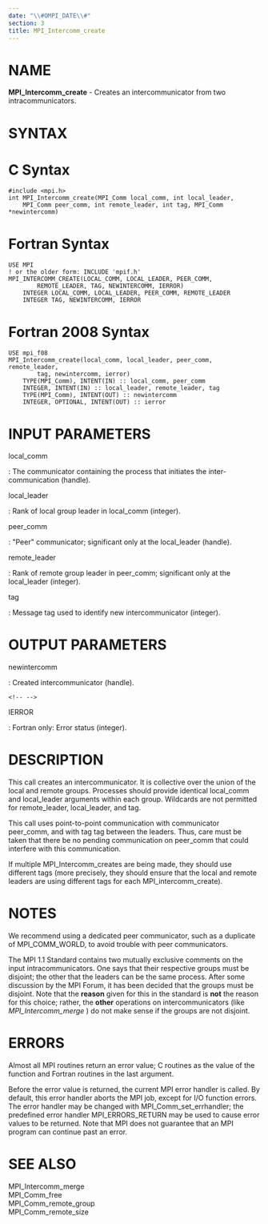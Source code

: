 ```yaml
---
date: "\\#OMPI_DATE\\#"
section: 3
title: MPI_Intercomm_create
---
```


NAME
====

**MPI_Intercomm_create** - Creates an intercommunicator from two
intracommunicators.

SYNTAX
======

C Syntax
========

    #include <mpi.h>
    int MPI_Intercomm_create(MPI_Comm local_comm, int local_leader,
    	MPI_Comm peer_comm, int remote_leader, int tag, MPI_Comm *newintercomm)

Fortran Syntax
==============

    USE MPI
    ! or the older form: INCLUDE 'mpif.h'
    MPI_INTERCOMM_CREATE(LOCAL_COMM, LOCAL_LEADER, PEER_COMM,
    		REMOTE_LEADER, TAG, NEWINTERCOMM, IERROR)
    	INTEGER	LOCAL_COMM, LOCAL_LEADER, PEER_COMM, REMOTE_LEADER
    	INTEGER	TAG, NEWINTERCOMM, IERROR

Fortran 2008 Syntax
===================

    USE mpi_f08
    MPI_Intercomm_create(local_comm, local_leader, peer_comm, remote_leader,
    		tag, newintercomm, ierror)
    	TYPE(MPI_Comm), INTENT(IN) :: local_comm, peer_comm
    	INTEGER, INTENT(IN) :: local_leader, remote_leader, tag
    	TYPE(MPI_Comm), INTENT(OUT) :: newintercomm
    	INTEGER, OPTIONAL, INTENT(OUT) :: ierror

INPUT PARAMETERS
================

local_comm

:   The communicator containing the process that initiates the
    inter-communication (handle).

local_leader

:   Rank of local group leader in local_comm (integer).

peer_comm

:   \"Peer\" communicator; significant only at the local_leader
    (handle).

remote_leader

:   Rank of remote group leader in peer_comm; significant only at the
    local_leader (integer).

tag

:   Message tag used to identify new intercommunicator (integer).

OUTPUT PARAMETERS
=================

newintercomm

:   Created intercommunicator (handle).

```{=html}
<!-- -->
```

IERROR

:   Fortran only: Error status (integer).

DESCRIPTION
===========

This call creates an intercommunicator. It is collective over the union
of the local and remote groups. Processes should provide identical
local_comm and local_leader arguments within each group. Wildcards are
not permitted for remote_leader, local_leader, and tag.

This call uses point-to-point communication with communicator peer_comm,
and with tag tag between the leaders. Thus, care must be taken that
there be no pending communication on peer_comm that could interfere with
this communication.

If multiple MPI_Intercomm_creates are being made, they should use
different tags (more precisely, they should ensure that the local and
remote leaders are using different tags for each MPI_intercomm_create).

NOTES
=====

We recommend using a dedicated peer communicator, such as a duplicate of
MPI_COMM_WORLD, to avoid trouble with peer communicators.

The MPI 1.1 Standard contains two mutually exclusive comments on the
input intracommunicators. One says that their respective groups must be
disjoint; the other that the leaders can be the same process. After some
discussion by the MPI Forum, it has been decided that the groups must be
disjoint. Note that the **reason** given for this in the standard is
**not** the reason for this choice; rather, the **other** operations on
intercommunicators (like *MPI_Intercomm_merge* ) do not make sense if
the groups are not disjoint.

ERRORS
======

Almost all MPI routines return an error value; C routines as the value
of the function and Fortran routines in the last argument.

Before the error value is returned, the current MPI error handler is
called. By default, this error handler aborts the MPI job, except for
I/O function errors. The error handler may be changed with
MPI_Comm_set_errhandler; the predefined error handler MPI_ERRORS_RETURN
may be used to cause error values to be returned. Note that MPI does not
guarantee that an MPI program can continue past an error.

SEE ALSO
========

MPI_Intercomm_merge\
MPI_Comm_free\
MPI_Comm_remote_group\
MPI_Comm_remote_size
